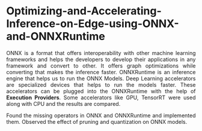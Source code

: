 # Optimizing-and-Accelerating-Inference-on-Edge-using-ONNX-and-ONNXRuntime

<p align="justify">
  ONNX is a format that offers interoperability with other machine learning frameworks and helps the developers to develop their applications in any framework and convert to other. It offers graph optimizations while converting that makes the inference faster. ONNXRuntime is an inference engine that helps us to run the ONNX Models. Deep Learning accelerators are specialized devices that helps to run the models faster. These accelerators can be plugged into the ONNXRuntime with the help of <b>Execution Providers</b>. Some accelerators like GPU, TensorRT were used along with CPU and the results are compared.
 
<p align="justify">
  Found the missing operators in ONNX and ONNXRuntime and implemented them. Observed the effect of pruning and quantization on ONNX models.
